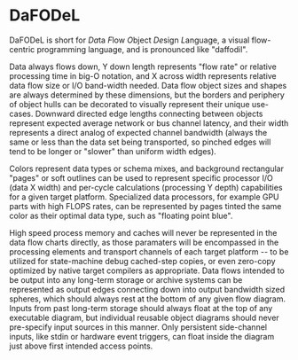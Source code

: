DaFODeL
=======

DaFODeL is short for *Da*ta *F*low *O*bject *De*sign *L*anguage, a visual flow-centric programming language, and is pronounced like "daffodil". 

Data always flows down, Y down length represents "flow rate" or relative processing time in big-O notation, and X across width represents relative data flow size or I/O band-width needed. Data flow object sizes and shapes are always determined by these dimensions, but the borders and periphery of object hulls can be decorated to visually represent their unique use-cases. Downward directed edge lengths connecting between objects represent expected average network or bus channel latency, and their width represents a direct analog of expected channel bandwidth (always the same or less than the data set being transported, so pinched edges will tend to be longer or "slower" than uniform width edges).

Colors represent data types or schema mixes, and background rectangular "pages" or soft outlines can be used to represent specific processor I/O (data X width) and per-cycle calculations (processing Y depth) capabilities for a given target platform. Specialized data processors, for example GPU parts with high FLOPS rates, can be represented by pages tinted the same color as their optimal data type, such as "floating point blue". 

High speed process memory and caches will never be represented in the data flow charts directly, as those paramaters will be encompassed in the processing elements and transport channels of each target platform -- to be utilized for state-machine debug cached-step copies, or even zero-copy optimized by native target compilers as appropriate. Data flows intended to be output into any long-term storage or archive systems can be represented as output edges connecting down into output bandwidth sized spheres, which should always rest at the bottom of any given flow diagram. Inputs from past long-term storage should always float at the top of any executable diagram, but individual reusable object diagrams should never pre-specify input sources in this manner. Only persistent side-channel inputs, like stdin or hardware event triggers, can float inside the diagram just above first intended access points.
